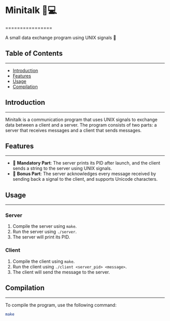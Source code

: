 # Minitalk 📱💻
================

A small data exchange program using UNIX signals 📡

## Table of Contents
-----------------

* [Introduction](#introduction)
* [Features](#features)
* [Usage](#usage)
* [Compilation](#compilation)

## Introduction
------------

Minitalk is a communication program that uses UNIX signals to exchange data between a client and a server. The program consists of two parts: a server that receives messages and a client that sends messages.

## Features
------------

* 📝 **Mandatory Part**: The server prints its PID after launch, and the client sends a string to the server using UNIX signals.
* 📝 **Bonus Part**: The server acknowledges every message received by sending back a signal to the client, and supports Unicode characters.

## Usage
-----

### Server

1. Compile the server using `make`.
2. Run the server using `./server`.
3. The server will print its PID.

### Client

1. Compile the client using `make`.
2. Run the client using `./client <server_pid> <message>`.
3. The client will send the message to the server.

## Compilation
------------

To compile the program, use the following command:
```bash
make
